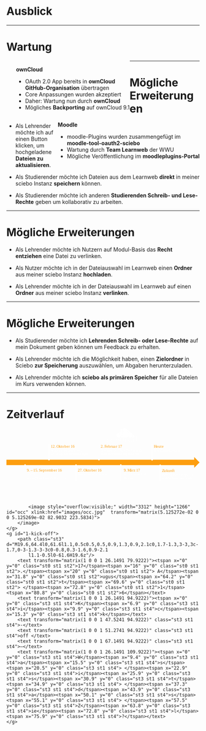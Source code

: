 <!-- .element: data-background-image="images/pixabay/photo-1210028.jpg" data-state="dim-background-light" -->
# Ausblick

---

# Wartung

<div style="text-align: left; float: left; padding-left:5%;">
  <p class="owncloud"><b>ownCloud</b></p>
  <ul>
    <li>OAuth 2.0 App bereits in <b>ownCloud <br> GitHub-Organisation</b> übertragen</li>
    <li>Core Anpassungen wurden akzeptiert</li>
		<li>Daher: Wartung nun durch <b>ownCloud</b></li>
		<li>Mögliches <b>Backporting</b> auf ownCloud 9.1</li>
  </ul>
</div>

<div style="text-align: left; float: right;">
  <p class="moodle"><b>Moodle</b></p>
  <ul>
    <li>moodle-Plugins wurden zusammengefügt im <br> <b>moodle-tool-oauth2-sciebo</b></li>
		<li>Wartung durch <b>Team Learnweb</b> der WWU</li>
	<li>Mögliche Veröffentlichung im <b>moodleplugins-Portal</b></li>
  </ul>
</div>

---

# Mögliche Erweiterungen

* Als Lehrender möchte ich auf einen Button klicken, um hochgeladene **Dateien zu aktualisieren**.

* Als Studierender möchte ich Dateien aus dem Learnweb **direkt** in meiner sciebo Instanz **speichern** können.

* Als Studierender möchte ich anderen **Studierenden Schreib- und Lese-Rechte** geben um kollaborativ zu arbeiten.

---

# Mögliche Erweiterungen

* Als Lehrender möchte ich Nutzern auf Modul-Basis das **Recht entziehen** eine Datei zu verlinken.

* Als Nutzer möchte ich in der Dateiauswahl im Learnweb einen **Ordner** aus meiner sciebo Instanz **hochladen**.

* Als Lehrender möchte ich in der Dateiauswahl im Learnweb auf einen **Ordner** aus meiner sciebo Instanz **verlinken**.

---

# Mögliche Erweiterungen

* Als Studierender möchte ich **Lehrenden Schreib- oder Lese-Rechte** auf mein Dokument geben können um Feedback zu erhalten.

* Als Lehrender möchte ich die Möglichkeit haben, einen **Zielordner** in Sciebo **zur Speicherung** auszuwählen, um Abgaben herunterzuladen.

* Als Lehrender möchte ich **sciebo als primären Speicher** für alle Dateien im Kurs verwenden können.

---

<!-- .element: data-background-color="#20334d" -->
# Zeitverlauf

<svg version="1.1" xmlns="http://www.w3.org/2000/svg" xmlns:xlink="http://www.w3.org/1999/xlink" x="0px" y="0px" viewBox="0 0 789.1 288.5" xml:space="preserve">
	<style type="text/css">
		.st0{fill:#FD9E0F;}
		.st1{font-family:'SourceSansPro-Regular';}
		.st2{font-size:16px;}
		.st3{fill:#FFFFFF;}
		.st4{font-size:12px;}
	</style>
	<polygon id="zeitstrahl" class="st0" points="0,128.8 767.3,128.8 767.3,117.9 789.1,139.7 767.3,161.5 767.3,150.6 0,150.6 "/>
	<g id="8-zukunft" class="fragment" data-fragment-index="1">
		<text transform="matrix(1 0 0 1 635.4916 178.4447)"><tspan x="0" y="0" class="st0 st1 st2">Z</tspan><tspan x="8.5" y="0" class="st0 st1 st2">u</tspan><tspan x="17.3" y="0" class="st0 st1 st2">k</tspan><tspan x="25.2" y="0" class="st0 st1 st2">u</tspan><tspan x="33.9" y="0" class="st0 st1 st2">nft</tspan></text>
		<text transform="matrix(1 0 0 1 635.4916 193.4447)"><tspan x="0" y="0" class="st3 st1 st4">W</tspan><tspan x="9.4" y="0" class="st3 st1 st4">a</tspan><tspan x="15.5" y="0" class="st3 st1 st4">r</tspan><tspan x="19.6" y="0" class="st3 st1 st4">t</tspan><tspan x="23.6" y="0" class="st3 st1 st4">u</tspan><tspan x="30.1" y="0" class="st3 st1 st4">n</tspan><tspan x="36.8" y="0" class="st3 st1 st4">g </tspan><tspan x="45.2" y="0" class="st3 st1 st4">du</tspan><tspan x="58.3" y="0" class="st3 st1 st4">r</tspan><tspan x="62.4" y="0" class="st3 st1 st4">c</tspan><tspan x="67.9" y="0" class="st3 st1 st4">h</tspan><tspan x="74.4" y="0" class="st3 st1 st4"> </tspan></text>
		<text transform="matrix(1 0 0 1 712.2416 193.4447)"><tspan x="0" y="0" class="st3 st1 st4">ow</tspan><tspan x="15.1" y="0" class="st3 st1 st4">n</tspan><tspan x="21.7" y="0" class="st3 st1 st4">C</tspan><tspan x="28.5" y="0" class="st3 st1 st4">l</tspan><tspan x="31.5" y="0" class="st3 st1 st4">o</tspan><tspan x="38" y="0" class="st3 st1 st4">u</tspan><tspan x="44.5" y="0" class="st3 st1 st4">d</tspan></text>
		<text transform="matrix(1 0 0 1 635.4916 208.4447)" class="st3 st1 st4">u</text>
		<text transform="matrix(1 0 0 1 641.9916 208.4447)"><tspan x="0" y="0" class="st3 st1 st4">n</tspan><tspan x="6.6" y="0" class="st3 st1 st4">d</tspan><tspan x="13.3" y="0" class="st3 st1 st4"> </tspan><tspan x="15.6" y="0" class="st3 st1 st4">d</tspan><tspan x="22.3" y="0" class="st3 st1 st4">as</tspan><tspan x="33.4" y="0" class="st3 st1 st4"> </tspan></text>
		<text transform="matrix(1 0 0 1 677.7416 208.4447)"><tspan x="0" y="0" class="st3 st1 st4">L</tspan><tspan x="5.8" y="0" class="st3 st1 st4">e</tspan><tspan x="11.8" y="0" class="st3 st1 st4">a</tspan><tspan x="17.9" y="0" class="st3 st1 st4">r</tspan><tspan x="22" y="0" class="st3 st1 st4">n</tspan><tspan x="28.7" y="0" class="st3 st1 st4">w</tspan><tspan x="37.3" y="0" class="st3 st1 st4">e</tspan><tspan x="43.3" y="0" class="st3 st1 st4">b</tspan></text>
		<text transform="matrix(1 0 0 1 729.9916 208.4447)"><tspan x="0" y="0" class="st3 st1 st4">T</tspan><tspan x="6.4" y="0" class="st3 st1 st4">e</tspan><tspan x="12.4" y="0" class="st3 st1 st4">a</tspan><tspan x="18.5" y="0" class="st3 st1 st4">m</tspan></text>
		<path class="st3" d="M628.3,147.8c1.7,0,3,1.3,3,3c0,0.8-0.3,1.6-0.9,2.1l-1.1,0.5l0,61.5h-2l0-61.5l-1.1-0.5
			c-0.5-0.5-0.9-1.3-0.9-2.1C625.3,149.1,626.6,147.8,628.3,147.8z"/>
	</g>
	<g id="7-abschlusspraesentation">
		<path class="st3" d="M596.2,65.2l0,61.5l1.1,0.5c0.5,0.5,0.9,1.3,0.9,2.1c0,1.7-1.3,3-3,3c-1.7,0-3-1.3-3-3c0-0.8,0.3-1.6,0.9-2.1
			l1.1-0.5l0-61.5H596.2z"/>
		<text transform="matrix(1 0 0 1 602.4307 79.9222)"><tspan x="0" y="0" class="st0 st1 st2">H</tspan><tspan x="10.4" y="0" class="st0 st1 st2">e</tspan><tspan x="18.3" y="0" class="st0 st1 st2">u</tspan><tspan x="27" y="0" class="st0 st1 st2">t</tspan><tspan x="32.4" y="0" class="st0 st1 st2">e</tspan></text>
		<text transform="matrix(1 0 0 1 602.4307 94.9222)"><tspan x="0" y="0" class="st3 st1 st4">A</tspan><tspan x="6.5" y="0" class="st3 st1 st4">b</tspan><tspan x="13.1" y="0" class="st3 st1 st4">s</tspan><tspan x="18.1" y="0" class="st3 st1 st4">c</tspan><tspan x="23.6" y="0" class="st3 st1 st4">h</tspan><tspan x="30.1" y="0" class="st3 st1 st4">l</tspan><tspan x="33.1" y="0" class="st3 st1 st4">uss</tspan><tspan x="49.6" y="0" class="st3 st1 st4">pr</tspan><tspan x="60.4" y="0" class="st3 st1 st4">ä</tspan><tspan x="66.5" y="0" class="st3 st1 st4">s</tspan><tspan x="71.5" y="0" class="st3 st1 st4">e</tspan><tspan x="77.5" y="0" class="st3 st1 st4">n</tspan><tspan x="84.1" y="0" class="st3 st1 st4">t</tspan><tspan x="88.1" y="0" class="st3 st1 st4">a</tspan><tspan x="94.3" y="0" class="st3 st1 st4">t</tspan><tspan x="98.3" y="0" class="st3 st1 st4">i</tspan><tspan x="101.3" y="0" class="st3 st1 st4">on</tspan></text>
	</g>
	<g id="6-pull-request">
		<path class="st3" d="M467.3,147c1.7,0,3,1.3,3,3c0,0.8-0.3,1.6-0.9,2.1l-1.1,0.5l0,61.5h-2l0-61.5l-1.1-0.5
			c-0.5-0.5-0.9-1.3-0.9-2.1C464.3,148.4,465.7,147,467.3,147z"/>
		<text transform="matrix(1 0 0 1 479.3585 177.7174)" class="st0 st1 st2">9</text>
		<text transform="matrix(1 0 0 1 487.3585 177.7174)"><tspan x="0" y="0" class="st0 st1 st2">. </tspan><tspan x="7.2" y="0" class="st0 st1 st2">M</tspan><tspan x="18.8" y="0" class="st0 st1 st2">ä</tspan><tspan x="27" y="0" class="st0 st1 st2">rz</tspan><tspan x="39.3" y="0" class="st0 st1 st2"> </tspan><tspan x="42.5" y="0" class="st0 st1 st2">1</tspan><tspan x="50.5" y="0" class="st0 st1 st2">7</tspan></text>
		<text transform="matrix(1 0 0 1 479.3585 192.7174)"><tspan x="0" y="0" class="st3 st1 st4">A</tspan><tspan x="6.5" y="0" class="st3 st1 st4">nn</tspan><tspan x="19.7" y="0" class="st3 st1 st4">a</tspan><tspan x="25.8" y="0" class="st3 st1 st4">h</tspan><tspan x="32.4" y="0" class="st3 st1 st4">m</tspan><tspan x="42.3" y="0" class="st3 st1 st4">e</tspan><tspan x="48.3" y="0" class="st3 st1 st4"> </tspan><tspan x="50.7" y="0" class="st3 st1 st4">d</tspan><tspan x="57.3" y="0" class="st3 st1 st4">e</tspan><tspan x="63.3" y="0" class="st3 st1 st4">s</tspan><tspan x="68.3" y="0" class="st3 st1 st4"> </tspan><tspan x="70.7" y="0" class="st3 st1 st4">P</tspan><tspan x="77.6" y="0" class="st3 st1 st4">u</tspan><tspan x="84.1" y="0" class="st3 st1 st4">ll</tspan><tspan x="90.1" y="0" class="st3 st1 st4"> </tspan></text>
		<text transform="matrix(1 0 0 1 479.3585 207.7174)"><tspan x="0" y="0" class="st3 st1 st4">R</tspan><tspan x="6.9" y="0" class="st3 st1 st4">e</tspan><tspan x="12.9" y="0" class="st3 st1 st4">q</tspan><tspan x="19.5" y="0" class="st3 st1 st4">u</tspan><tspan x="26" y="0" class="st3 st1 st4">e</tspan><tspan x="32" y="0" class="st3 st1 st4">s</tspan><tspan x="37" y="0" class="st3 st1 st4">t</tspan><tspan x="41" y="0" class="st3 st1 st4">s</tspan></text>
	</g>
	<g id="5-oauth2-app">
		<path class="st3" d="M379,64.7l0,61.6l1.1,0.5c0.5,0.5,0.9,1.3,0.9,2.1c0,1.7-1.3,3-3,3c-1.7,0-3-1.3-3-3c0-0.8,0.3-1.6,0.9-2.1
			l1.1-0.5l0-61.6H379z"/>
		<text transform="matrix(1 0 0 1 385.1089 79.9222)" class="st0 st1 st2">2</text>
		<text transform="matrix(1 0 0 1 393.1089 79.9222)"><tspan x="0" y="0" class="st0 st1 st2">. </tspan><tspan x="7.2" y="0" class="st0 st1 st2">F</tspan><tspan x="15.1" y="0" class="st0 st1 st2">e</tspan><tspan x="23" y="0" class="st0 st1 st2">b</tspan><tspan x="31.9" y="0" class="st0 st1 st2">r</tspan><tspan x="37.4" y="0" class="st0 st1 st2">ua</tspan><tspan x="54.4" y="0" class="st0 st1 st2">r</tspan><tspan x="59.9" y="0" class="st0 st1 st2"> </tspan><tspan x="63.1" y="0" class="st0 st1 st2">1</tspan><tspan x="71.1" y="0" class="st0 st1 st2">7</tspan></text>
		<text transform="matrix(1 0 0 1 385.1089 94.9222)"><tspan x="0" y="0" class="st3 st1 st4">Ü</tspan><tspan x="7.6" y="0" class="st3 st1 st4">b</tspan><tspan x="14.3" y="0" class="st3 st1 st4">e</tspan><tspan x="20.3" y="0" class="st3 st1 st4">rg</tspan><tspan x="30.4" y="0" class="st3 st1 st4">a</tspan><tspan x="36.5" y="0" class="st3 st1 st4">n</tspan><tspan x="43.2" y="0" class="st3 st1 st4">g </tspan><tspan x="51.6" y="0" class="st3 st1 st4">d</tspan><tspan x="58.2" y="0" class="st3 st1 st4">e</tspan><tspan x="64.2" y="0" class="st3 st1 st4">r</tspan><tspan x="68.3" y="0" class="st3 st1 st4"> </tspan></text>
		<text transform="matrix(1 0 0 1 455.7339 94.9222)"><tspan x="0" y="0" class="st3 st1 st4">O</tspan><tspan x="7.9" y="0" class="st3 st1 st4">A</tspan><tspan x="14.4" y="0" class="st3 st1 st4">u</tspan><tspan x="20.9" y="0" class="st3 st1 st4">t</tspan><tspan x="24.9" y="0" class="st3 st1 st4">h</tspan></text>
		<text transform="matrix(1 0 0 1 489.4839 94.9222)"><tspan x="0" y="0" class="st3 st1 st4">2</tspan><tspan x="6" y="0" class="st3 st1 st4">.</tspan><tspan x="9" y="0" class="st3 st1 st4">0</tspan><tspan x="15" y="0" class="st3 st1 st4"> </tspan></text>
		<text transform="matrix(1 0 0 1 506.8589 94.9222)"><tspan x="0" y="0" class="st3 st1 st4">A</tspan><tspan x="6.5" y="0" class="st3 st1 st4">pp</tspan><tspan x="19.7" y="0" class="st3 st1 st4"> </tspan><tspan x="22.1" y="0" class="st3 st1 st4">i</tspan><tspan x="25.1" y="0" class="st3 st1 st4">n</tspan><tspan x="31.7" y="0" class="st3 st1 st4"> </tspan><tspan x="34.1" y="0" class="st3 st1 st4">d</tspan><tspan x="40.7" y="0" class="st3 st1 st4">i</tspan><tspan x="43.7" y="0" class="st3 st1 st4">e</tspan></text>
		<text transform="matrix(1 0 0 1 385.1089 109.9222)"><tspan x="0" y="0" class="st3 st1 st4">ow</tspan><tspan x="15.1" y="0" class="st3 st1 st4">n</tspan><tspan x="21.7" y="0" class="st3 st1 st4">C</tspan><tspan x="28.5" y="0" class="st3 st1 st4">l</tspan><tspan x="31.5" y="0" class="st3 st1 st4">o</tspan><tspan x="38" y="0" class="st3 st1 st4">u</tspan><tspan x="44.5" y="0" class="st3 st1 st4">d</tspan></text>
		<text transform="matrix(1 0 0 1 438.6089 109.9222)"><tspan x="0" y="0" class="st3 st1 st4">G</tspan><tspan x="7.4" y="0" class="st3 st1 st4">i</tspan><tspan x="10.4" y="0" class="st3 st1 st4">t</tspan><tspan x="14.4" y="0" class="st3 st1 st4">H</tspan><tspan x="22.1" y="0" class="st3 st1 st4">u</tspan><tspan x="28.6" y="0" class="st3 st1 st4">b</tspan></text>
		<text transform="matrix(1 0 0 1 476.2339 109.9222)"><tspan x="0" y="0" class="st3 st1 st4">O</tspan><tspan x="7.9" y="0" class="st3 st1 st4">rg</tspan><tspan x="18" y="0" class="st3 st1 st4">a</tspan><tspan x="24.2" y="0" class="st3 st1 st4">n</tspan><tspan x="30.8" y="0" class="st3 st1 st4">i</tspan><tspan x="33.8" y="0" class="st3 st1 st4">sa</tspan><tspan x="44.9" y="0" class="st3 st1 st4">t</tspan><tspan x="48.9" y="0" class="st3 st1 st4">i</tspan><tspan x="51.9" y="0" class="st3 st1 st4">on</tspan></text>
		<path id="owncloud-logo" class="st3" d="M483.3,0c-5.4,0-9.8,4.4-9.8,9.8c0,2.2,0.7,4.3,2,5.9c2.7-3.1,6.7-5.1,11.2-5.1
			c2.2,0,4.3,0.5,6.2,1.3c0.2-0.7,0.2-1.4,0.2-2.1C493.1,4.4,488.7,0,483.3,0L483.3,0z M470.5,4.5c-2.8,0-5.1,2.3-5.1,5.1
			c0,0.9,0.2,1.8,0.7,2.5c1.7-1,3.7-1.5,5.8-1.5c0.2,0,0.4,0,0.6,0c0-0.3,0-0.6,0-0.9c0-1.6,0.3-3.1,0.9-4.4
			C472.5,4.8,471.5,4.5,470.5,4.5L470.5,4.5z M494.7,8c-0.2,0-0.4,0-0.6,0c0.1,0.6,0.2,1.1,0.2,1.7c0,0.9-0.1,1.8-0.3,2.6
			c2.5,1.4,4.5,3.4,5.9,5.9c1.4-0.7,3-1.2,4.6-1.3C504,12,499.8,8,494.7,8L494.7,8z M486.7,11.7c-7.6,0-13.7,6.1-13.7,13.7
			c0,7.6,6.1,13.7,13.7,13.7c7.6,0,13.7-6.1,13.7-13.7C500.4,17.8,494.3,11.7,486.7,11.7 M471.8,11.7c-5.9,0-10.7,4.8-10.7,10.6
			c0,3.5,1.7,6.5,4.2,8.5c1.1-2.1,3.2-3.5,5.7-3.5c0.3,0,0.6,0,0.9,0.1c-0.1-0.7-0.1-1.3-0.1-2c0-3.3,1.1-6.3,2.9-8.8
			c-1.1-1.4-1.9-3-2.2-4.8C472.3,11.8,472.1,11.7,471.8,11.7L471.8,11.7z M505.2,18.1c-1.8,0-3.5,0.5-4.9,1.2
			c0.8,1.9,1.3,3.9,1.3,6.1c0,4.1-1.6,7.7-4.3,10.4c1.9,2.2,4.8,3.5,7.9,3.5c5.9,0,10.7-4.8,10.7-10.6
			C515.8,22.8,511.1,18.1,505.2,18.1L505.2,18.1z M460.1,19.5c-5.4,0-9.8,4.4-9.8,9.8s4.4,9.8,9.8,9.8c2.1,0,4-0.6,5.6-1.7
			c-0.7-1-1-2.2-1-3.5c0-0.7,0.1-1.3,0.3-1.9c-3-2.1-4.9-5.6-4.9-9.5c0-1,0.1-2,0.4-2.9C460.3,19.5,460.2,19.5,460.1,19.5L460.1,19.5
			z M517.8,27.9c-0.3,0-0.6,0-0.8,0.1c0,0.2,0,0.5,0,0.7c0,3.1-1.2,6-3.2,8.1c1,1.1,2.4,1.9,4.1,1.9c3,0,5.4-2.4,5.4-5.4
			C523.2,30.3,520.8,27.9,517.8,27.9L517.8,27.9z M471.1,28.5c-3,0-5.4,2.4-5.4,5.4c0,3,2.4,5.4,5.4,5.4c2.3,0,4.2-1.4,5-3.4
			c-1.9-1.9-3.3-4.4-3.9-7.2C471.9,28.5,471.5,28.5,471.1,28.5L471.1,28.5z M530.1,33v10.6h-5.6c-3.7,0-6.7,3-6.7,6.7
			c0,3.7,3,6.7,6.7,6.7h1.6h0.6c1.1,0,2.2-0.5,3-1.3c0.9-0.8,1.5-1.9,1.5-3.1c0-2.1,0-8.3,0-8.3v-0.3V33L530.1,33L530.1,33z
			 M478.6,37.8v14.7c0,2.5,2,4.5,4.5,4.5v-1.1c-1.9,0-3.4-1.5-3.4-3.4v-14C479.3,38.3,478.9,38,478.6,37.8 M467.4,39.1
			c-2,1.9-3.2,4.5-3.2,7.5c0,5.7,4.6,10.3,10.3,10.3v-1.1c-5.1,0-9.2-4.1-9.2-9.2c0-2.7,1.2-5.2,3.1-6.9
			C468.1,39.5,467.7,39.4,467.4,39.1L467.4,39.1z M454.3,43.5c-3.7,0-6.7,3-6.7,6.7v6.2h1.1v-6.2c0-3.1,2.5-5.6,5.6-5.6
			c3.1,0,5.6,2.5,5.6,5.6v6.2h1.1v-6.2C461,46.5,458,43.5,454.3,43.5z M491.7,43.6c-3.7,0-6.7,3-6.7,6.7c0,3.7,3,6.7,6.7,6.7
			c3.7,0,6.7-3,6.7-6.7C498.4,46.6,495.4,43.6,491.7,43.6 M417.3,43.6c-3.7,0-6.7,3-6.7,6.7c0,3.7,3,6.7,6.7,6.7c3.7,0,6.7-3,6.7-6.7
			C423.9,46.6,421,43.6,417.3,43.6 M427.3,44.1v8.3c0,2.5,2,4.5,4.5,4.5c1.7,0,3.2-0.9,3.9-2.3c0.8,1.4,2.2,2.3,3.9,2.3
			c2.5,0,4.5-2,4.5-4.5v-8.3H443v8.3c0,1.9-1.5,3.4-3.4,3.4c-1.9,0-3.4-1.5-3.4-3.4v-8.3h-1.1v8.3c0,1.9-1.5,3.4-3.4,3.4
			c-1.9,0-3.4-1.5-3.4-3.4v-8.3H427.3z M501.3,44.1v6.2c0,3.7,3,6.7,6.7,6.7c3.7,0,6.7-3,6.7-6.7v-6.2h-1.1v6.2
			c0,3.1-2.5,5.5-5.6,5.5c-3.1,0-5.6-2.5-5.6-5.5v-6.2H501.3L501.3,44.1z M491.7,44.7c3.1,0,5.6,2.5,5.6,5.6c0,3.1-2.5,5.6-5.6,5.6
			c-3.1,0-5.6-2.5-5.6-5.6C486.2,47.2,488.6,44.7,491.7,44.7 M524.5,44.7h5.6c0,0.7,0,5.8,0,7.7c0,0.9-0.5,1.7-1.2,2.4
			c-0.7,0.6-1.6,1-2.3,1h-2.2c-3.1,0-5.6-2.5-5.6-5.5C518.9,47.2,521.4,44.7,524.5,44.7L524.5,44.7z M417.3,44.7
			c3.1,0,5.6,2.5,5.6,5.5c0,3.1-2.5,5.5-5.6,5.5c-3.1,0-5.6-2.5-5.6-5.5C411.7,47.2,414.2,44.7,417.3,44.7"/>
	</g>
	<g id="4-beginn">
		<text transform="matrix(1 0 0 1 291.435 177.7174)"><tspan x="0" y="0" class="st0 st1 st2">27</tspan><tspan x="16" y="0" class="st0 st1 st2">.</tspan><tspan x="20" y="0" class="st0 st1 st2"> </tspan><tspan x="23.2" y="0" class="st0 st1 st2">O</tspan><tspan x="33.7" y="0" class="st0 st1 st2">k</tspan><tspan x="41.6" y="0" class="st0 st1 st2">to</tspan><tspan x="55.6" y="0" class="st0 st1 st2">b</tspan><tspan x="64.5" y="0" class="st0 st1 st2">e</tspan><tspan x="72.4" y="0" class="st0 st1 st2">r</tspan><tspan x="77.9" y="0" class="st0 st1 st2"> </tspan><tspan x="81.1" y="0" class="st0 st1 st2">1</tspan><tspan x="89.1" y="0" class="st0 st1 st2">6</tspan></text>
		<text transform="matrix(1 0 0 1 291.435 192.7174)"><tspan x="0" y="0" class="st3 st1 st4">B</tspan><tspan x="7" y="0" class="st3 st1 st4">e</tspan><tspan x="13" y="0" class="st3 st1 st4">g</tspan><tspan x="19" y="0" class="st3 st1 st4">i</tspan><tspan x="22" y="0" class="st3 st1 st4">nn</tspan><tspan x="35.3" y="0" class="st3 st1 st4"> </tspan><tspan x="37.6" y="0" class="st3 st1 st4">d</tspan><tspan x="44.3" y="0" class="st3 st1 st4">e</tspan><tspan x="50.3" y="0" class="st3 st1 st4">r </tspan><tspan x="56.8" y="0" class="st3 st1 st4">A</tspan><tspan x="63.3" y="0" class="st3 st1 st4">r</tspan><tspan x="67.4" y="0" class="st3 st1 st4">b</tspan><tspan x="74.1" y="0" class="st3 st1 st4">ei</tspan><tspan x="83.1" y="0" class="st3 st1 st4">t</tspan><tspan x="87.1" y="0" class="st3 st1 st4">sph</tspan><tspan x="105.2" y="0" class="st3 st1 st4">a</tspan><tspan x="111.3" y="0" class="st3 st1 st4">s</tspan><tspan x="116.3" y="0" class="st3 st1 st4">e</tspan></text>
		<path class="st3" d="M284.3,147.5c1.7,0,3,1.3,3,3c0,0.8-0.3,1.6-0.9,2.1l-1.1,0.5v61.5h-2v-61.5l-1.1-0.5
			c-0.5-0.5-0.9-1.3-0.9-2.1C281.3,148.9,282.7,147.5,284.3,147.5z"/>
	</g>
	<g id="3-seminarpraensentationen">
		<path class="st3" d="M174.7,64.4l0,61.6l1.1,0.5c0.5,0.5,0.9,1.3,0.9,2.1c0,1.7-1.3,3-3,3c-1.7,0-3-1.3-3-3c0-0.8,0.3-1.6,0.9-2.1
			l1.1-0.5l0-61.6H174.7z"/>
		<text transform="matrix(1 0 0 1 181.2204 79.9222)"><tspan x="0" y="0" class="st0 st1 st2">12</tspan><tspan x="16" y="0" class="st0 st1 st2">.</tspan><tspan x="20" y="0" class="st0 st1 st2"> </tspan><tspan x="23.2" y="0" class="st0 st1 st2">O</tspan><tspan x="33.7" y="0" class="st0 st1 st2">k</tspan><tspan x="41.6" y="0" class="st0 st1 st2">to</tspan><tspan x="55.6" y="0" class="st0 st1 st2">b</tspan><tspan x="64.5" y="0" class="st0 st1 st2">e</tspan><tspan x="72.4" y="0" class="st0 st1 st2">r</tspan><tspan x="77.9" y="0" class="st0 st1 st2"> </tspan><tspan x="81.1" y="0" class="st0 st1 st2">1</tspan><tspan x="89.1" y="0" class="st0 st1 st2">6</tspan></text>
		<text transform="matrix(1 0 0 1 181.2204 94.9222)"><tspan x="0" y="0" class="st3 st1 st4">S</tspan><tspan x="6.4" y="0" class="st3 st1 st4">emi</tspan><tspan x="25.4" y="0" class="st3 st1 st4">n</tspan><tspan x="32" y="0" class="st3 st1 st4">a</tspan><tspan x="38.1" y="0" class="st3 st1 st4">r</tspan><tspan x="42.3" y="0" class="st3 st1 st4">p</tspan><tspan x="48.9" y="0" class="st3 st1 st4">r</tspan><tspan x="53" y="0" class="st3 st1 st4">ä</tspan><tspan x="59.1" y="0" class="st3 st1 st4">s</tspan><tspan x="64.2" y="0" class="st3 st1 st4">e</tspan><tspan x="70.2" y="0" class="st3 st1 st4">n</tspan><tspan x="76.8" y="0" class="st3 st1 st4">t</tspan><tspan x="80.8" y="0" class="st3 st1 st4">a</tspan><tspan x="86.9" y="0" class="st3 st1 st4">t</tspan><tspan x="90.9" y="0" class="st3 st1 st4">i</tspan><tspan x="93.9" y="0" class="st3 st1 st4">o</tspan><tspan x="100.4" y="0" class="st3 st1 st4">n</tspan><tspan x="107.1" y="0" class="st3 st1 st4">e</tspan><tspan x="113" y="0" class="st3 st1 st4">n</tspan><tspan x="119.7" y="0" class="st3 st1 st4"> </tspan></text>
		<text transform="matrix(1 0 0 1 303.2204 94.9222)" class="st3 st1 st4">–</text>
		<text transform="matrix(1 0 0 1 181.2204 109.9222)"><tspan x="0" y="0" class="st3 st1 st4">G</tspan><tspan x="7.4" y="0" class="st3 st1 st4">r</tspan><tspan x="11.5" y="0" class="st3 st1 st4">u</tspan><tspan x="18" y="0" class="st3 st1 st4">n</tspan><tspan x="24.6" y="0" class="st3 st1 st4">d</tspan><tspan x="31.2" y="0" class="st3 st1 st4">l</tspan><tspan x="34.2" y="0" class="st3 st1 st4">e</tspan><tspan x="40.2" y="0" class="st3 st1 st4">g</tspan><tspan x="46.2" y="0" class="st3 st1 st4">e</tspan><tspan x="52.2" y="0" class="st3 st1 st4">n</tspan><tspan x="58.8" y="0" class="st3 st1 st4">d</tspan><tspan x="65.4" y="0" class="st3 st1 st4">e</tspan><tspan x="71.4" y="0" class="st3 st1 st4"> </tspan><tspan x="73.8" y="0" class="st3 st1 st4">E</tspan><tspan x="80.1" y="0" class="st3 st1 st4">n</tspan><tspan x="86.7" y="0" class="st3 st1 st4">t</tspan><tspan x="90.7" y="0" class="st3 st1 st4">s</tspan><tspan x="95.7" y="0" class="st3 st1 st4">c</tspan><tspan x="101.2" y="0" class="st3 st1 st4">h</tspan><tspan x="107.7" y="0" class="st3 st1 st4">ei</tspan><tspan x="116.7" y="0" class="st3 st1 st4">d</tspan><tspan x="123.3" y="0" class="st3 st1 st4">u</tspan><tspan x="129.8" y="0" class="st3 st1 st4">n</tspan><tspan x="136.4" y="0" class="st3 st1 st4">g</tspan><tspan x="142.4" y="0" class="st3 st1 st4">e</tspan><tspan x="148.4" y="0" class="st3 st1 st4">n</tspan></text>
	</g>
	<g id="2-occ">
		<text transform="matrix(1 0 0 1 83.5069 177.7174)"><tspan x="0" y="0" class="st0 st1 st2">9</tspan><tspan x="8" y="0" class="st0 st1 st2">. </tspan></text>
		<text transform="matrix(1 0 0 1 98.7569 177.7174)" class="st0 st1 st2">–</text>
		<text transform="matrix(1 0 0 1 109.6319 177.7174)"><tspan x="0" y="0" class="st0 st1 st2">15</tspan><tspan x="16" y="0" class="st0 st1 st2">.</tspan><tspan x="20" y="0" class="st0 st1 st2"> </tspan><tspan x="23.2" y="0" class="st0 st1 st2">S</tspan><tspan x="31.7" y="0" class="st0 st1 st2">e</tspan><tspan x="39.6" y="0" class="st0 st1 st2">p</tspan><tspan x="48.5" y="0" class="st0 st1 st2">t</tspan><tspan x="53.8" y="0" class="st0 st1 st2">e</tspan><tspan x="61.7" y="0" class="st0 st1 st2">mb</tspan><tspan x="83.9" y="0" class="st0 st1 st2">e</tspan><tspan x="91.8" y="0" class="st0 st1 st2">r</tspan><tspan x="97.3" y="0" class="st0 st1 st2"> </tspan><tspan x="100.5" y="0" class="st0 st1 st2">1</tspan><tspan x="108.5" y="0" class="st0 st1 st2">6</tspan></text>
		<text transform="matrix(1 0 0 1 83.5069 192.7174)"><tspan x="0" y="0" class="st3 st1 st4">o</tspan><tspan x="6.5" y="0" class="st3 st1 st4">C</tspan><tspan x="13.3" y="0" class="st3 st1 st4">C</tspan></text>
		<text transform="matrix(1 0 0 1 105.8819 192.7174)"><tspan x="0" y="0" class="st3 st1 st4">16</tspan><tspan x="12" y="0" class="st3 st1 st4"> </tspan></text>
		<text transform="matrix(1 0 0 1 120.2569 192.7174)" class="st3 st1 st4">–</text>
		<text transform="matrix(1 0 0 1 83.5069 207.7174)"><tspan x="0" y="0" class="st3 st1 st4">s</tspan><tspan x="5" y="0" class="st3 st1 st4">c</tspan><tspan x="10.5" y="0" class="st3 st1 st4">ie</tspan><tspan x="19.5" y="0" class="st3 st1 st4">b</tspan><tspan x="26.1" y="0" class="st3 st1 st4">o</tspan><tspan x="32.6" y="0" class="st3 st1 st4">@</tspan><tspan x="42.7" y="0" class="st3 st1 st4">L</tspan><tspan x="48.5" y="0" class="st3 st1 st4">e</tspan><tspan x="54.5" y="0" class="st3 st1 st4">a</tspan><tspan x="60.6" y="0" class="st3 st1 st4">r</tspan><tspan x="64.7" y="0" class="st3 st1 st4">n</tspan><tspan x="71.3" y="0" class="st3 st1 st4">w</tspan><tspan x="80" y="0" class="st3 st1 st4">e</tspan><tspan x="85.9" y="0" class="st3 st1 st4">b</tspan></text>
		<text transform="matrix(1 0 0 1 178.5068 207.7174)"><tspan x="0" y="0" class="st3 st1 st4">s</tspan><tspan x="5" y="0" class="st3 st1 st4">t</tspan><tspan x="9" y="0" class="st3 st1 st4">e</tspan><tspan x="15" y="0" class="st3 st1 st4">ll</tspan><tspan x="21" y="0" class="st3 st1 st4">t </tspan><tspan x="27.4" y="0" class="st3 st1 st4">s</tspan><tspan x="32.4" y="0" class="st3 st1 st4">i</tspan><tspan x="35.4" y="0" class="st3 st1 st4">c</tspan><tspan x="40.9" y="0" class="st3 st1 st4">h</tspan><tspan x="47.4" y="0" class="st3 st1 st4"> </tspan><tspan x="49.8" y="0" class="st3 st1 st4">v</tspan><tspan x="55.4" y="0" class="st3 st1 st4">or</tspan></text>
		<path class="st3" d="M76.2,147.2c1.7,0,3,1.3,3,3c0,0.8-0.3,1.6-0.9,2.1l-1.1,0.5v61.5h-2v-61.5l-1.1-0.5c-0.5-0.5-0.9-1.3-0.9-2.1
			C73.2,148.6,74.5,147.2,76.2,147.2z"/>

			<image style="overflow:visible;" width="3312" height="1266" id="occ" xlink:href="images/occ.jpg"  transform="matrix(5.125272e-02 0 0 5.125269e-02 82.9032 223.5834)">
		</image>
	</g>
	<g id="1-kick-off">
		<path class="st3" d="M19.6,64.4l0,61.6l1.1,0.5c0.5,0.5,0.9,1.3,0.9,2.1c0,1.7-1.3,3-3,3c-1.7,0-3-1.3-3-3c0-0.8,0.3-1.6,0.9-2.1
			l1.1-0.5l0-61.6H19.6z"/>
		<text transform="matrix(1 0 0 1 26.1491 79.9222)"><tspan x="0" y="0" class="st0 st1 st2">17</tspan><tspan x="16" y="0" class="st0 st1 st2">.</tspan><tspan x="20" y="0" class="st0 st1 st2"> A</tspan><tspan x="31.8" y="0" class="st0 st1 st2">ugus</tspan><tspan x="64.2" y="0" class="st0 st1 st2">t</tspan><tspan x="69.6" y="0" class="st0 st1 st2"> </tspan><tspan x="72.8" y="0" class="st0 st1 st2">1</tspan><tspan x="80.8" y="0" class="st0 st1 st2">6</tspan></text>
		<text transform="matrix(1 0 0 1 26.1491 94.9222)"><tspan x="0" y="0" class="st3 st1 st4">K</tspan><tspan x="6.9" y="0" class="st3 st1 st4">i</tspan><tspan x="9.9" y="0" class="st3 st1 st4">c</tspan><tspan x="15.3" y="0" class="st3 st1 st4">k</tspan></text>
		<text transform="matrix(1 0 0 1 47.5241 94.9222)" class="st3 st1 st4">-</text>
		<text transform="matrix(1 0 0 1 51.2741 94.9222)" class="st3 st1 st4">off </text>
		<text transform="matrix(1 0 0 1 67.1491 94.9222)" class="st3 st1 st4">–</text>
		<text transform="matrix(1 0 0 1 26.1491 109.9222)"><tspan x="0" y="0" class="st3 st1 st4">W</tspan><tspan x="9.4" y="0" class="st3 st1 st4">a</tspan><tspan x="15.5" y="0" class="st3 st1 st4">s</tspan><tspan x="20.5" y="0" class="st3 st1 st4"> </tspan><tspan x="22.9" y="0" class="st3 st1 st4">i</tspan><tspan x="25.9" y="0" class="st3 st1 st4">s</tspan><tspan x="30.9" y="0" class="st3 st1 st4">t</tspan><tspan x="34.9" y="0" class="st3 st1 st4"> </tspan><tspan x="37.3" y="0" class="st3 st1 st4">d</tspan><tspan x="43.9" y="0" class="st3 st1 st4">a</tspan><tspan x="50.1" y="0" class="st3 st1 st4">s</tspan><tspan x="55.1" y="0" class="st3 st1 st4"> </tspan><tspan x="57.5" y="0" class="st3 st1 st4">Z</tspan><tspan x="63.8" y="0" class="st3 st1 st4">ie</tspan><tspan x="72.8" y="0" class="st3 st1 st4">l</tspan><tspan x="75.9" y="0" class="st3 st1 st4">?</tspan></text>
	</g>
</svg>
